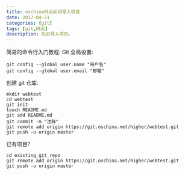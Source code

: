 ```yaml
---
title: oschina码云如何导入项目
date: 2017-04-21
categories: [git]
tags: [git,码云]
description: 码云导入项目。
---
```

简易的命令行入门教程: 
Git 全局设置:
```git
git config --global user.name "用户名"
git config --global user.email "邮箱"
```

创建 git 仓库:
```git
mkdir webtest
cd webtest
git init
touch README.md
git add README.md
git commit -m "注释"
git remote add origin https://git.oschina.net/higher/webtest.git
git push -u origin master
```

已有项目?
```git
cd existing_git_repo
git remote add origin https://git.oschina.net/higher/webtest.git
git push -u origin master
```
